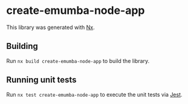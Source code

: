 # create-emumba-node-app

This library was generated with [Nx](https://nx.dev).

## Building

Run `nx build create-emumba-node-app` to build the library.

## Running unit tests

Run `nx test create-emumba-node-app` to execute the unit tests via [Jest](https://jestjs.io).

